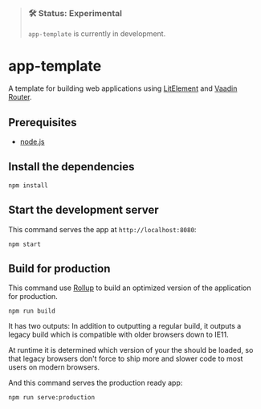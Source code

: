 > ### 🛠 Status: Experimental
>
> `app-template` is currently in development.

# app-template

A template for building web applications using [LitElement](https://github.com/Polymer/lit-element) and [Vaadin Router](https://github.com/vaadin/vaadin-router).

## Prerequisites

- [node.js](https://nodejs.org)

## Install the dependencies

    npm install

## Start the development server

This command serves the app at `http://localhost:8080`:

    npm start

## Build for production

This command use [Rollup](https://github.com/rollup/rollup) to build an optimized version of the application for production.

    npm run build

It has two outputs: In addition to outputting a regular build, it outputs a legacy build which is compatible with older browsers down to IE11.

At runtime it is determined which version of your the should be loaded, so that legacy browsers don't force to ship more and slower code to most users on modern browsers.

And this command serves the production ready app:

    npm run serve:production
